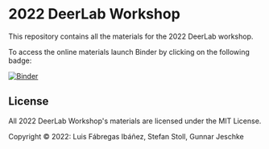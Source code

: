 # 2022 DeerLab Workshop

This repository contains all the materials for the 2022 DeerLab workshop. 

To access the online materials launch Binder by clicking on the following badge: 

[![Binder](https://mybinder.org/badge_logo.svg)](https://mybinder.org/v2/gh/JeschkeLab/DeerLabWorkshop2022/main)


## License

All 2022 DeerLab Workshop's materials are licensed under the MIT License.

Copyright © 2022: Luis Fábregas Ibáñez, Stefan Stoll, Gunnar Jeschke
